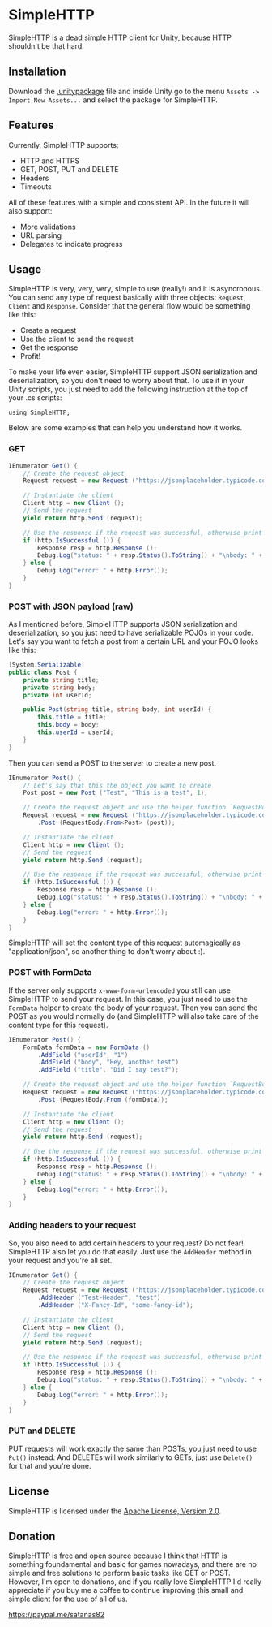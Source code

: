 # SimpleHTTP

SimpleHTTP is a dead simple HTTP client for Unity, because HTTP shouldn't be that hard.

## Installation

Download the [.unitypackage](https://github.com/satanas/unity-simple-http/blob/master/simplehttp-1.0.0.unitypackage) file
and inside Unity go to the menu `Assets -> Import New Assets...` and select the package for SimpleHTTP.

## Features

Currently, SimpleHTTP supports:
* HTTP and HTTPS
* GET, POST, PUT and DELETE
* Headers
* Timeouts

All of these features with a simple and consistent API. In the future it will also support:
* More validations
* URL parsing
* Delegates to indicate progress

## Usage

SimpleHTTP is very, very, very, simple to use (really!) and it is asyncronous. You can send any type of request
basically with three objects: `Request`, `Client` and `Response`. Consider that the general flow would be something
like this:
* Create a request
* Use the client to send the request
* Get the response
* Profit!

To make your life even easier, SimpleHTTP support JSON serialization and deserialization, so you don't need to worry
about that. To use it in your Unity scripts, you just need to add the following instruction at the top of your .cs
scripts:

```
using SimpleHTTP;
```

Below are some examples that can help you understand how it works.

### GET

```csharp
IEnumerator Get() {
    // Create the request object
    Request request = new Request ("https://jsonplaceholder.typicode.com/posts/1");

    // Instantiate the client
    Client http = new Client ();
    // Send the request
    yield return http.Send (request);

    // Use the response if the request was successful, otherwise print an error
    if (http.IsSuccessful ()) {
        Response resp = http.Response ();
        Debug.Log("status: " + resp.Status().ToString() + "\nbody: " + resp.Body());
    } else {
        Debug.Log("error: " + http.Error());
    }
}
```


### POST with JSON payload (raw)

As I mentioned before, SimpleHTTP supports JSON serialization and deserialization, so you just need to have serializable
POJOs in your code. Let's say you want to fetch a post from a certain URL and your POJO looks like this:
```csharp
[System.Serializable]
public class Post {
    private string title;
    private string body;
    private int userId;

    public Post(string title, string body, int userId) {
        this.title = title;
        this.body = body;
        this.userId = userId;
    }
}
```

Then you can send a POST to the server to create a new post.
```csharp
IEnumerator Post() {
    // Let's say that this the object you want to create
    Post post = new Post ("Test", "This is a test", 1);

    // Create the request object and use the helper function `RequestBody` to create a body from JSON
    Request request = new Request ("https://jsonplaceholder.typicode.com/posts");
        .Post (RequestBody.From<Post> (post));

    // Instantiate the client
    Client http = new Client ();
    // Send the request
    yield return http.Send (request);

    // Use the response if the request was successful, otherwise print an error
    if (http.IsSuccessful ()) {
        Response resp = http.Response ();
        Debug.Log("status: " + resp.Status().ToString() + "\nbody: " + resp.Body());
    } else {
        Debug.Log("error: " + http.Error());
    }
}
```
SimpleHTTP will set the content type of this request automagically as "application/json", so another thing to don't
worry about :).

### POST with FormData
If the server only supports `x-www-form-urlencoded` you still can use SimpleHTTP to send your request. In this case,
you just need to use the `FormData` helper to create the body of your request. Then you can send the POST as you
would normally do (and SimpleHTTP will also take care of the content type for this request).

```csharp
IEnumerator Post() {
    FormData formData = new FormData ()
        .AddField ("userId", "1")
        .AddField ("body", "Hey, another test")
        .AddField ("title", "Did I say test?");

    // Create the request object and use the helper function `RequestBody` to create a body from FormData
    Request request = new Request ("https://jsonplaceholder.typicode.com/posts");
        .Post (RequestBody.From (formData));

    // Instantiate the client
    Client http = new Client ();
    // Send the request
    yield return http.Send (request);

    // Use the response if the request was successful, otherwise print an error
    if (http.IsSuccessful ()) {
        Response resp = http.Response ();
        Debug.Log("status: " + resp.Status().ToString() + "\nbody: " + resp.Body());
    } else {
        Debug.Log("error: " + http.Error());
    }
}
```

### Adding headers to your request
So, you also need to add certain headers to your request? Do not fear! SimpleHTTP also let you do that easily. Just
use the `AddHeader` method in your request and you're all set.

```csharp
IEnumerator Get() {
    // Create the request object
    Request request = new Request ("https://jsonplaceholder.typicode.com/posts/1")
        .AddHeader ("Test-Header", "test")
        .AddHeader ("X-Fancy-Id", "some-fancy-id");

    // Instantiate the client
    Client http = new Client ();
    // Send the request
    yield return http.Send (request);

    // Use the response if the request was successful, otherwise print an error
    if (http.IsSuccessful ()) {
        Response resp = http.Response ();
        Debug.Log("status: " + resp.Status().ToString() + "\nbody: " + resp.Body());
    } else {
        Debug.Log("error: " + http.Error());
    }
}
```

### PUT and DELETE
PUT requests will work exactly the same than POSTs, you just need to use `Put()` instead. And DELETEs will work
similarly to GETs, just use `Delete()` for that and you're done.

## License

SimpleHTTP is licensed under the [Apache License, Version 2.0](https://www.apache.org/licenses/LICENSE-2.0).

## Donation

SimpleHTTP is free and open source because I think that HTTP is something foundamental and basic for games nowadays,
and there are no simple and free solutions to perform basic tasks like GET or POST. However, I'm open to donations, and
if you really love SimpleHTTP I'd really appreciate if you buy me a coffee to continue improving this small and simple
client for the use of all of us.

https://paypal.me/satanas82



